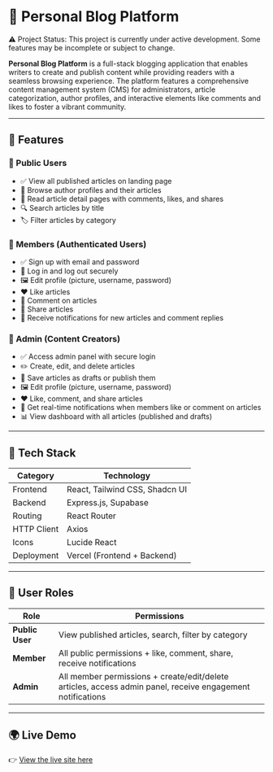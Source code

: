 # 📝 Personal Blog Platform
⚠️ Project Status: This project is currently under active development. Some features may be incomplete or subject to change.

**Personal Blog Platform** is a full-stack blogging application that enables writers to create and publish content while providing readers with a seamless browsing experience. The platform features a comprehensive content management system (CMS) for administrators, article categorization, author profiles, and interactive elements like comments and likes to foster a vibrant community.

---

## 🚀 Features

### 👥 Public Users
- ✅ View all published articles on landing page
- 👤 Browse author profiles and their articles
- 📖 Read article detail pages with comments, likes, and shares
- 🔍 Search articles by title
- 🏷️ Filter articles by category

### 🔐 Members (Authenticated Users)
- ✅ Sign up with email and password
- 🔑 Log in and log out securely
- 🖼️ Edit profile (picture, username, password)
- ❤️ Like articles
- 💬 Comment on articles
- 🔗 Share articles
- 🔔 Receive notifications for new articles and comment replies

### 🔑 Admin (Content Creators)
- ✅ Access admin panel with secure login
- ✏️ Create, edit, and delete articles
- 📄 Save articles as drafts or publish them
- 🖼️ Edit profile (picture, username, password)
- ❤️ Like, comment, and share articles
- 🔔 Get real-time notifications when members like or comment on articles
- 📊 View dashboard with all articles (published and drafts)

---

## 🧩 Tech Stack

| Category | Technology |
|-----------|-------------|
| Frontend | React, Tailwind CSS, Shadcn UI |
| Backend | Express.js, Supabase |
| Routing | React Router |
| HTTP Client | Axios |
| Icons | Lucide React |
| Deployment | Vercel (Frontend + Backend) |

---
## 🔐 User Roles

| Role | Permissions |
|------|-------------|
| **Public User** | View published articles, search, filter by category |
| **Member** | All public permissions + like, comment, share, receive notifications |
| **Admin** | All member permissions + create/edit/delete articles, access admin panel, receive engagement notifications |

---

## 🌍 Live Demo

👉 [View the live site here](https://personal-blog-client-lilac.vercel.app/)

